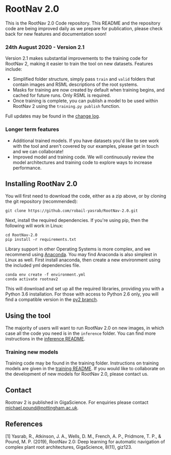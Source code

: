 # RootNav 2.0
This is the RootNav 2.0 Code repository. This README and the repository code are being improved daily as we prepare for publication, please check back for new features and documentation soon!

### 24th August 2020 - Version 2.1
Version 2.1 makes substantial improvements to the training code for RootNav 2, making it easier to train the tool on new datasets. Features include:
* Simplified folder structure, simply pass `train` and `valid` folders that contain images and RSML descriptions of the root systems.
* Masks for training are now created by default when training begins, and cached for future runs. Only RSML is required.
* Once training is complete, you can publish a model to be used within RootNav 2 using the `training.py publish` function.

Full updates may be found in the [change log](CHANGELOG.md).

### Longer term features
* Additional trained models. If you have datasets you'd like to see work with the tool and aren't covered by our examples, please get in touch and we can collaborate!
* Improved model and training code. We will continuously review the model architectures and training code to explore ways to increase performance.

## Installing RootNav 2.0 
You will first need to download the code, either as a zip above, or by cloning the git repository (recommended):
```
git clone https://github.com/robail-yasrab/RootNav-2.0.git
```
Next, install the required dependencies. If you're using pip, then the following will work in Linux:
```
cd RootNav-2.0
pip install -r requirements.txt
```
Library support in other Operating Systems is more complex, and we recommend using [Anaconda](https://www.anaconda.com/). You may find Anaconda is also simplest in Linux as well. First install anaconda, then create a new environment using the included yml dependencies file.
```
conda env create -f environment.yml
conda activate rootnav2
```
This will download and set up all the required libraries, providing you with a Python 3.6 installation. For those with access to Python 2.6 only, you will find a compatible version in the [py2 branch](https://github.com/robail-yasrab/RootNav-2.0/tree/py2).

## Using the tool
The majority of users will want to run RootNav 2.0 on new images, in which case all the code you need is in the `inference` folder. You can find more instructions in the [inference README](https://github.com/robail-yasrab/RootNav-2.0/blob/master/inference/README.py).

### Training new models
Training code may be found in the training folder. Instructions on training models are given in the [training README](https://github.com/robail-yasrab/RootNav-2.0/blob/master/training/README.py). If you would like to collaborate on the development of new models for RootNav 2.0, please contact us.

## Contact
Rootnav 2 is published in GigaScience. For enquiries please contact [michael.pound@nottingham.ac.uk](mailto:michael.pound@nottingham.ac.uk).

## References
<a id="1">[1]</a> 
Yasrab, R., Atkinson, J. A., Wells, D. M., French, A. P., Pridmore, T. P., & Pound, M. P. (2019), 
RootNav 2.0: Deep learning for automatic navigation of complex plant root architectures, 
GigaScience, 8(11), giz123.
